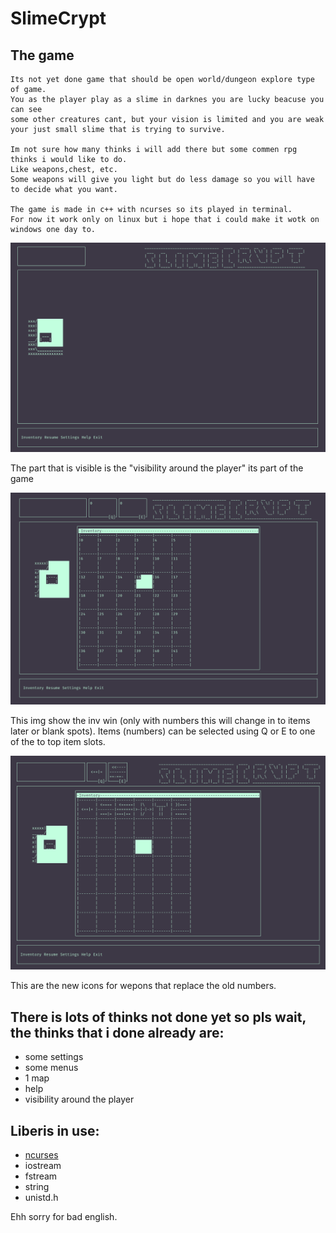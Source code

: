 # SlimeCrypt

## The game
    Its not yet done game that should be open world/dungeon explore type of game.
    You as the player play as a slime in darknes you are lucky beacuse you can see
    some other creatures cant, but your vision is limited and you are weak
    your just small slime that is trying to survive.

    Im not sure how many thinks i will add there but some commen rpg thinks i would like to do.
    Like weapons,chest, etc.
    Some weapons will give you light but do less damage so you will have to decide what you want.

    The game is made in c++ with ncurses so its played in terminal.
    For now it work only on linux but i hope that i could make it wotk on windows one day to.

![](https://github.com/Insocz/SlimeCrypt-Game/blob/master/ScreenShot%20of%20the%20game)

The part that is visible is the "visibility around the player" its part of the game

![](https://github.com/Insocz/SlimeCrypt-Game/blob/master/Screenshot%20of%20inv)

This img show the inv win (only with numbers this will change in to items later or blank spots).
Items (numbers) can be selected using Q or E to one of the to top item slots.

![](https://github.com/Insocz/SlimeCrypt-Game/blob/master/Screenshot_of_wp_icons.png)

This are the new icons for wepons that replace the old numbers.

## There is lots of thinks not done yet so pls wait, the thinks that i done already are:
* some settings
* some menus
* 1 map
* help
* visibility around the player

## Liberis in use:
* [ncurses](https://github.com/mirror/ncurses)
* iostream
* fstream
* string
* unistd.h

Ehh sorry for bad english.